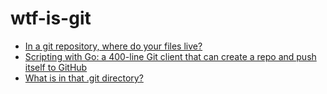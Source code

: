 # wtf-is-git

- [In a git repository, where do your files live?](https://jvns.ca/blog/2023/09/14/in-a-git-repository--where-do-your-files-live-/)
- [Scripting with Go: a 400-line Git client that can create a repo and push itself to GitHub](https://benhoyt.com/writings/gogit/)
- [What is in that .git directory?](https://blog.meain.io/2023/what-is-in-dot-git/)
